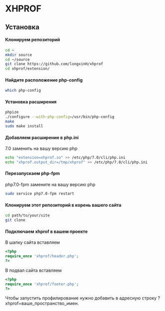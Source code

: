 # XHPROF

## Установка

#### Клонируем репозиторий

```bash 
cd ~
mkdir source
cd ~/source
git clone https://github.com/longxinH/xhprof
cd xhprof/extension/
``` 
#### Найдите расположение php-config

```bash
which php-config
```

#### Установка расширения

```bash
phpize
./configure --with-php-config=/usr/bin/php-config
make
sudo make install
```

#### Добавляем расширение в php.ini

7.0 заменить на вашу версию php

```bash
echo "extension=xhprof.so" >> /etc/php/7.0/cli/php.ini
echo "xhprof.output_dir=/tmp/xhprof" >> /etc/php/7.0/cli/php.ini
```

#### Перезапускаем php-fpm

php7.0-fpm замените на вашу версию php

```bash
sudo service php7.0-fpm restart
```

#### Клонируем этот репозиторий в корень вашего сайта

```bash
cd path/to/your/site
git clone 
```

#### Подключаем xhprof в вашем проекте

В шапку сайта вставляем

```php
<?php
require_once 'xhprof/header.php';
?>
```

В подвал сайта вставляем

```php
<?php
require_once 'xhprof/footer.php';
?>
```

Чтобы запустить профилирование нужно добавить в адресную строку ?xhprof=ваше_пространство_имен.












